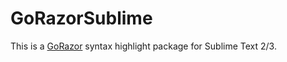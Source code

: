 GoRazorSublime
==============

This is a [GoRazor](https://github.com/sipin/gorazor) syntax highlight package for Sublime Text 2/3.
